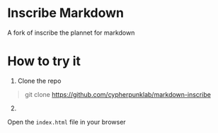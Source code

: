 # Inscribe Markdown
A fork of inscribe the plannet for markdown
# How to try it

1. Clone the repo

> git clone https://github.com/cypherpunklab/markdown-inscribe

2.

Open the `index.html` file in your browser